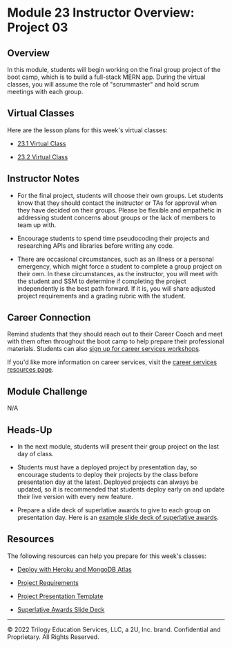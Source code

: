# Module 23 Instructor Overview: Project 03

## Overview

In this module, students will begin working on the final group project of the boot camp, which is to build a full-stack MERN app. During the virtual classes, you will assume the role of "scrummaster" and hold scrum meetings with each group.

## Virtual Classes

Here are the lesson plans for this week's virtual classes:

* [23.1 Virtual Class](./23.1-REQUIRED.md)

* [23.2 Virtual Class](./23.2-REQUIRED.md)

## Instructor Notes

* For the final project, students will choose their own groups. Let students know that they should contact the instructor or TAs for approval when they have decided on their groups. Please be flexible and empathetic in addressing student concerns about groups or the lack of members to team up with.

* Encourage students to spend time pseudocoding their projects and researching APIs and libraries before writing any code.

* There are occasional circumstances, such as an illness or a personal emergency, which might force a student to complete a group project on their own. In these circumstances, as the instructor, you will meet with the student and SSM to determine if completing the project independently is the best path forward. If it is, you will share adjusted project requirements and a grading rubric with the student.

## Career Connection

Remind students that they should reach out to their Career Coach and meet with them often throughout the boot camp to help prepare their professional materials. Students can also [sign up for career services workshops](https://careernetwork.2u.com/?utm_medium=Academics&utm_source=boot_camp).

If you'd like more information on career services, visit the [career services resources page](https://careernetwork.2u.com/?utm_medium=Academics&utm_source=boot_camp/).

## Module Challenge

N/A

## Heads-Up

* In the next module, students will present their group project on the last day of class.

* Students must have a deployed project by presentation day, so encourage students to deploy their projects by the class before presentation day at the latest. Deployed projects can always be updated, so it is recommended that students deploy early on and update their live version with every new feature.

* Prepare a slide deck of superlative awards to give to each group on presentation day. Here is an [example slide deck of superlative awards](https://docs.google.com/presentation/d/1fJGzsclaQ5TKBk3EnL7Gc-bg1ijSGM6_oB1gvpKYnZE/edit?usp=sharing).

## Resources

The following resources can help you prepare for this week's classes:

* [Deploy with Heroku and MongoDB Atlas](https://coding-boot-camp.github.io/full-stack/mongodb/deploy-with-heroku-and-mongodb-atlas)

* [Project Requirements](../../01-Class-Content/22-State/04-Supplemental/Project-Requirements.md)

* [Project Presentation Template](https://docs.google.com/presentation/d/10QaO9KH8HtUXj__81ve0SZcpO5DbMbqqQr4iPpbwKks/edit?usp=sharing)

* [Superlative Awards Slide Deck](https://docs.google.com/presentation/d/1QlPJhHnHvLLtKheKl4opm7tibkjjALZeAzwVvZdJDO0/edit?usp=sharing)

---
© 2022 Trilogy Education Services, LLC, a 2U, Inc. brand. Confidential and Proprietary. All Rights Reserved.
